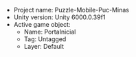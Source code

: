 <!-- UNITY CODE ASSIST INSTRUCTIONS START -->
- Project name: Puzzle-Mobile-Puc-Minas
- Unity version: Unity 6000.0.39f1
- Active game object:
  - Name: PortaInicial
  - Tag: Untagged
  - Layer: Default
<!-- UNITY CODE ASSIST INSTRUCTIONS END -->